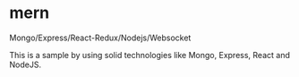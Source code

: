 # mern
Mongo/Express/React-Redux/Nodejs/Websocket

This is a sample by using solid technologies like Mongo, Express, React and NodeJS.
